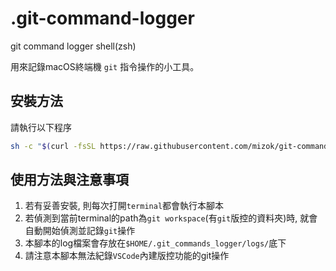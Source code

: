 # .git-command-logger
git command logger shell(zsh)

用來記錄macOS終端機 `git` 指令操作的小工具。

## 安裝方法

請執行以下程序

```zsh
sh -c "$(curl -fsSL https://raw.githubusercontent.com/mizok/git-commands-logger/main/installer.sh)"
```


## 使用方法與注意事項

1. 若有妥善安裝, 則每次打開`terminal`都會執行本腳本
2. 若偵測到當前terminal的path為`git workspace`(有`git`版控的資料夾)時, 就會自動開始偵測並記錄`git`操作
3. 本腳本的log檔案會存放在`$HOME/.git_commands_logger/logs/`底下
4. 請注意本腳本無法紀錄`VSCode`內建版控功能的git操作